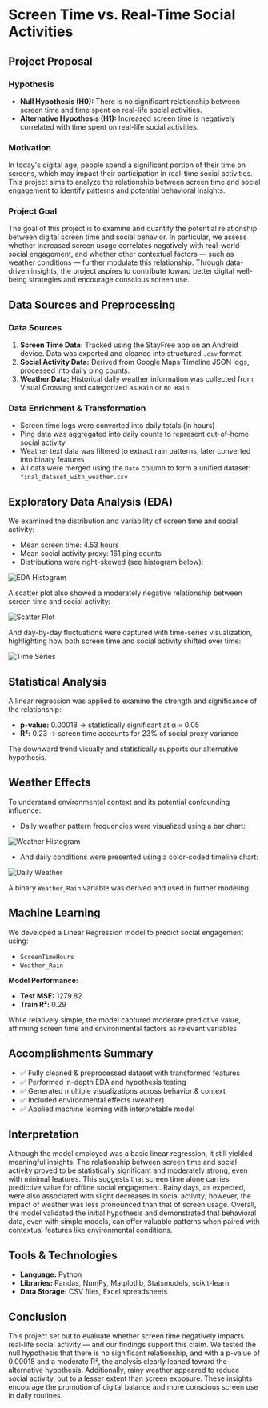 # Screen Time vs. Real-Time Social Activities  

## Project Proposal

### Hypothesis
- **Null Hypothesis (H0):** There is no significant relationship between screen time and time spent on real-life social activities.
- **Alternative Hypothesis (H1):** Increased screen time is negatively correlated with time spent on real-life social activities.

### Motivation
In today's digital age, people spend a significant portion of their time on screens, which may impact their participation in real-time social activities. This project aims to analyze the relationship between screen time and social engagement to identify patterns and potential behavioral insights.

### Project Goal
The goal of this project is to examine and quantify the potential relationship between digital screen time and social behavior. In particular, we assess whether increased screen usage correlates negatively with real-world social engagement, and whether other contextual factors — such as weather conditions — further modulate this relationship. Through data-driven insights, the project aspires to contribute toward better digital well-being strategies and encourage conscious screen use.

## Data Sources and Preprocessing

### Data Sources
1. **Screen Time Data:** Tracked using the StayFree app on an Android device. Data was exported and cleaned into structured `.csv` format.
2. **Social Activity Data:** Derived from Google Maps Timeline JSON logs, processed into daily ping counts.
3. **Weather Data:** Historical daily weather information was collected from Visual Crossing and categorized as `Rain` or `No Rain`.

### Data Enrichment & Transformation
- Screen time logs were converted into daily totals (in hours)
- Ping data was aggregated into daily counts to represent out-of-home social activity
- Weather text data was filtered to extract rain patterns, later converted into binary features
- All data were merged using the `Date` column to form a unified dataset: `final_dataset_with_weather.csv`

## Exploratory Data Analysis (EDA)
We examined the distribution and variability of screen time and social activity:

- Mean screen time: 4.53 hours
- Mean social activity proxy: 161 ping counts
- Distributions were right-skewed (see histogram below):

![EDA Histogram](figures/final_eda_histograms.png)

A scatter plot also showed a moderately negative relationship between screen time and social activity:

![Scatter Plot](figures/extended_screen_vs_social.png)

And day-by-day fluctuations were captured with time-series visualization, highlighting how both screen time and social activity shifted over time:

![Time Series](figures/screen_social_timeseries.png)

## Statistical Analysis

A linear regression was applied to examine the strength and significance of the relationship:
- **p-value:** 0.00018 → statistically significant at α = 0.05
- **R²:** 0.23 → screen time accounts for 23% of social proxy variance

The downward trend visually and statistically supports our alternative hypothesis.

## Weather Effects

To understand environmental context and its potential confounding influence:

- Daily weather pattern frequencies were visualized using a bar chart:

![Weather Histogram](figures/weather_condition_frequency.png)

- And daily conditions were presented using a color-coded timeline chart:

![Daily Weather](figures/daily_weather_conditions_histogram.png)

A binary `Weather_Rain` variable was derived and used in further modeling.

## Machine Learning

We developed a Linear Regression model to predict social engagement using:
- `ScreenTimeHours`
- `Weather_Rain`

**Model Performance:**
- **Test MSE:** 1279.82
- **Train R²:** 0.29

While relatively simple, the model captured moderate predictive value, affirming screen time and environmental factors as relevant variables.

## Accomplishments Summary

- ✅ Fully cleaned & preprocessed dataset with transformed features
- ✅ Performed in-depth EDA and hypothesis testing
- ✅ Generated multiple visualizations across behavior & context
- ✅ Included environmental effects (weather)
- ✅ Applied machine learning with interpretable model

## Interpretation 
Although the model employed was a basic linear regression, it still yielded meaningful insights. The relationship between screen time and social activity proved to be statistically significant and moderately strong, even with minimal features. This suggests that screen time alone carries predictive value for offline social engagement. Rainy days, as expected, were also associated with slight decreases in social activity; however, the impact of weather was less pronounced than that of screen usage. Overall, the model validated the initial hypothesis and demonstrated that behavioral data, even with simple models, can offer valuable patterns when paired with contextual features like environmental conditions.

## Tools & Technologies
- **Language:** Python
- **Libraries:** Pandas, NumPy, Matplotlib, Statsmodels, scikit-learn
- **Data Storage:** CSV files, Excel spreadsheets

## Conclusion
This project set out to evaluate whether screen time negatively impacts real-life social activity — and our findings support this claim. We tested the null hypothesis that there is no significant relationship, and with a p-value of 0.00018 and a moderate R², the analysis clearly leaned toward the alternative hypothesis. Additionally, rainy weather appeared to reduce social activity, but to a lesser extent than screen exposure. These insights encourage the promotion of digital balance and more conscious screen use in daily routines.

